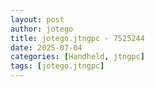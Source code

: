 ```yaml
---
layout: post
author: jotego
title: jotego.jtngpc - 7525244
date: 2025-07-04
categories: [Handheld, jtngpc]
tags: [jotego.jtngpc]
---
```


